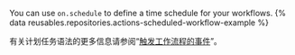 You can use `on.schedule` to define a time schedule for your workflows. {% data reusables.repositories.actions-scheduled-workflow-example %}

有关计划任务语法的更多信息请参阅“[触发工作流程的事件](/actions/automating-your-workflow-with-github-actions/events-that-trigger-workflows#scheduled-events)”。
